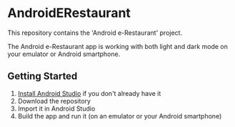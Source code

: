# AndroidERestaurant
This repository contains the 'Android e-Restaurant' project.

The Android e-Restaurant app is working with both light and dark mode on your emulator or Android smartphone.

## Getting Started
1. [Install Android Studio](https://developer.android.com/studio/install.html) if you don't already have it
2. Download the repository
3. Import it in Android Studio
4. Build the app and run it (on an emulator or your Android smartphone)
